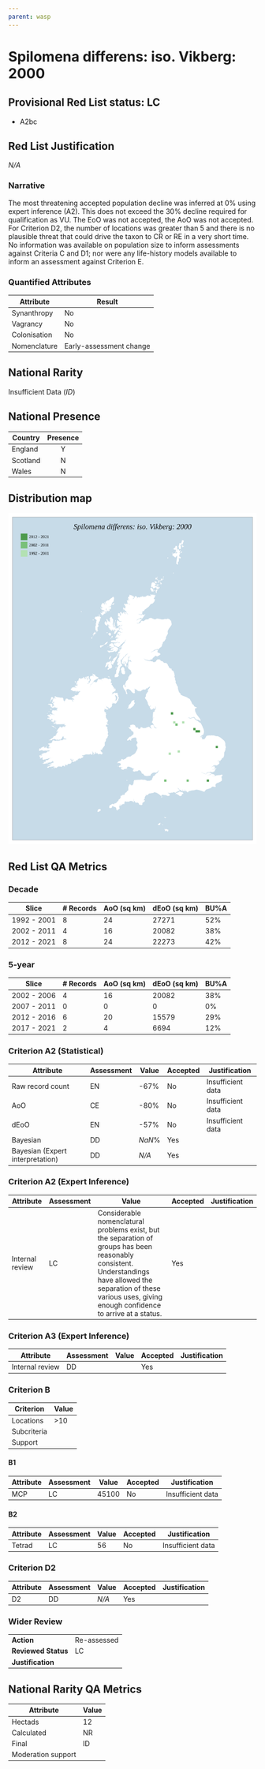 ```yaml
---
parent: wasp
---
```


# Spilomena differens: iso. Vikberg: 2000

## Provisional Red List status: LC
- A2bc

## Red List Justification
*N/A*

### Narrative


The most threatening accepted population decline was inferred at 0% using expert inference (A2). This does not exceed the 30% decline required for qualification as VU. The EoO was not accepted, the AoO was not accepted. For Criterion D2, the number of locations was greater than 5 and there is no plausible threat that could drive the taxon to CR or RE in a very short time. No information was available on population size to inform assessments against Criteria C and D1; nor were any life-history models available to inform an assessment against Criterion E.

### Quantified Attributes
|Attribute|Result|
|---|---|
|Synanthropy|No|
|Vagrancy|No|
|Colonisation|No|
|Nomenclature|Early-assessment change|


## National Rarity
Insufficient Data (*ID*)

## National Presence
|Country|Presence
|---|:-:|
|England|Y|
|Scotland|N|
|Wales|N|


## Distribution map
![](../map/636.svg)

## Red List QA Metrics
### Decade
| Slice | # Records | AoO (sq km) | dEoO (sq km) |BU%A |
|---|---|---|---|---|
|1992 - 2001|8|24|27271|52%|
|2002 - 2011|4|16|20082|38%|
|2012 - 2021|8|24|22273|42%|

### 5-year
| Slice | # Records | AoO (sq km) | dEoO (sq km) |BU%A |
|---|---|---|---|---|
|2002 - 2006|4|16|20082|38%|
|2007 - 2011|0|0|0|0%|
|2012 - 2016|6|20|15579|29%|
|2017 - 2021|2|4|6694|12%|

### Criterion A2 (Statistical)
|Attribute|Assessment|Value|Accepted|Justification
|---|---|---|---|---|
|Raw record count|EN|-67%|No|Insufficient data|
|AoO|CE|-80%|No|Insufficient data|
|dEoO|EN|-57%|No|Insufficient data|
|Bayesian|DD|*NaN*%|Yes||
|Bayesian (Expert interpretation)|DD|*N/A*|Yes||

### Criterion A2 (Expert Inference)
|Attribute|Assessment|Value|Accepted|Justification
|---|---|---|---|---|
|Internal review|LC|Considerable nomenclatural problems exist, but the separation of groups has been reasonably consistent. Understandings have allowed the separation of these various uses, giving enough confidence to arrive at a status.|Yes||

### Criterion A3 (Expert Inference)
|Attribute|Assessment|Value|Accepted|Justification
|---|---|---|---|---|
|Internal review|DD||Yes||

### Criterion B
|Criterion| Value|
|---|---|
|Locations|>10|
|Subcriteria||
|Support||

#### B1
|Attribute|Assessment|Value|Accepted|Justification
|---|---|---|---|---|
|MCP|LC|45100|No|Insufficient data|

#### B2
|Attribute|Assessment|Value|Accepted|Justification
|---|---|---|---|---|
|Tetrad|LC|56|No|Insufficient data|

### Criterion D2
|Attribute|Assessment|Value|Accepted|Justification
|---|---|---|---|---|
|D2|DD|*N/A*|Yes||

### Wider Review
|  |  |
|---|---|
|**Action**|Re-assessed|
|**Reviewed Status**|LC|
|**Justification**||

## National Rarity QA Metrics
|Attribute|Value|
|---|---|
|Hectads|12|
|Calculated|NR|
|Final|ID|
|Moderation support||
